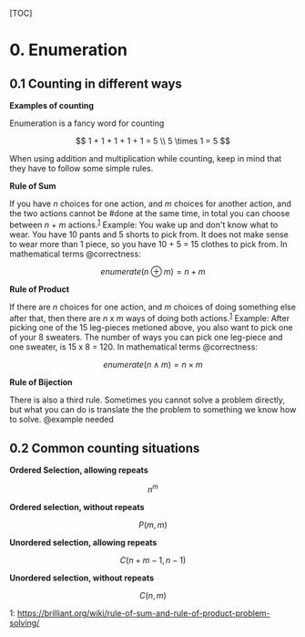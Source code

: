 [TOC]

# 0. Enumeration


## 0.1 Counting in different ways

**Examples of counting**

Enumeration is a fancy word for counting

$$
1 + 1 + 1 + 1 + 1 = 5 \\
5  \times 1 = 5
$$

When using addition and multiplication while counting, keep in mind that they have to follow some simple rules.


**Rule of Sum**

If you have *n* choices for one action, and *m* choices for another action, and the two actions cannot be #done at the same time, in total you can choose between *n* + *m* actions.<sup>[1](#brilliant.org)</sup>  Example: You wake up and don't know what to wear. You have 10 pants and 5 shorts to pick from. It does not make sense to wear more than 1 piece,  so you have 10 + 5 = 15 clothes to pick from.
In mathematical terms @correctness:

$$
enumerate(n \oplus m) = n + m
$$


**Rule of Product**

If there are *n* choices for one action, and *m* choices of doing something else after that, then there are *n* x *m* ways of doing both actions.<sup>[1](#brilliant.org)</sup> Example: After picking one of the 15 leg-pieces metioned above, you also want to pick one of your 8 sweaters. The number of ways you can pick one leg-piece and one sweater, is 15 x 8 = 120.
In mathematical terms @correctness:

$$
enumerate(n \land m) = n  \times m
$$


**Rule of Bijection**

There is also a third rule. Sometimes you cannot solve a problem directly, but what you can do is translate the the problem to something we know how to solve. @example needed



## 0.2 Common counting situations

**Ordered Selection, allowing repeats**

$$
n^m
$$


**Ordered selection, without repeats**

$$
P(m,m)
$$


**Unordered selection, allowing repeats**

$$
C(n+m-1, n-1)
$$


**Unordered selection, without repeats**

$$
C(n,m)
$$



<a name="#brilliant.org">1</a>: https://brilliant.org/wiki/rule-of-sum-and-rule-of-product-problem-solving/
